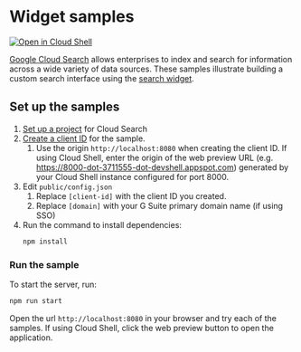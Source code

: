# Widget samples

[![Open in Cloud Shell][cloudshell-badge]][cloudshell-open]

[Google Cloud Search][cloud-search] allows enterprises to index and search
for information across a wide variety of data sources. These samples
illustrate building a custom search interface using the
[search widget][widget-guide].

## Set up the samples

1. [Set up a project][project-setup] for Cloud Search
1. [Create a client ID][create-client-id] for the sample.
   1. Use the origin `http://localhost:8080` when creating the client ID. If using Cloud Shell, enter the origin
      of the web preview URL (e.g. https://8000-dot-3711555-dot-devshell.appspot.com) generated by your Cloud Shell
      instance configured for port 8000.
1. Edit `public/config.json`
	1. Replace `[client-id]` with the client ID you created.
	1. Replace `[domain]` with your G Suite primary domain name (if using SSO)
1. Run the command to install dependencies:
   ```sh
   npm install
   ```

### Run the sample

To start the server, run:

```sh
npm run start
```

Open the url `http://localhost:8080` in your browser and try each
of the samples. If using Cloud Shell, click the web preview button to open the application.

[cloudshell-badge]: http://gstatic.com/cloudssh/images/open-btn.png
[cloudshell-open]: https://console.cloud.google.com/cloudshell/open?git_repo=https://github.com/gsuitedevs/cloud-search-samples&page=editor&open_in_editor=serving/widget/README.md
[cloud-search]: https://developers.google.com/cloud-search/
[project-setup]: https://developers.google.com/cloud-search/docs/guides/project-setup
[maven-install]: http://maven.apache.org/install.html
[widget-guide]: https://developers.google.com/cloud-search/docs/guides/search-widget
[create-client-id]: https://developers.google.com/cloud-search/docs/guides/search-widget#generate_a_client_id_for_the_application
